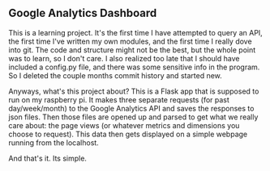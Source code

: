 ## Google Analytics Dashboard

This is a learning project. It's the first time I have  attempted to query 
an API, the first time I've written my own modules, and the first time
I really dove into git. The code and structure might not be the best, but 
the whole point was to learn, so I don't care. I also realized too late that 
I should have included a config.py file, and there was some sensitive info 
in the program. So I deleted the couple months commit history and started new.

Anyways, what's this project about? 
This is a Flask app that is supposed to run on my raspberry pi. It makes three
separate requests (for past day/week/month) to the Google Analytics API and 
saves the responses to json files. Then those files are opened up and parsed to 
get what we really care about: the page views (or whatever metrics and 
dimensions you choose to request). This data then gets displayed on a simple
webpage running from the localhost.

And that's it. Its simple. 
